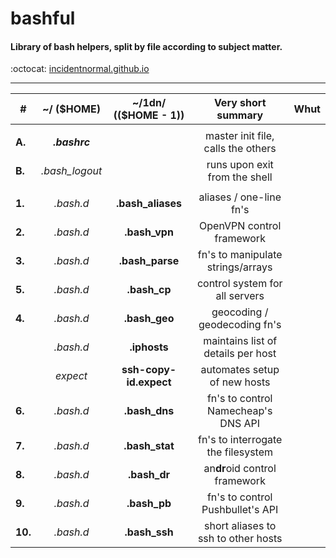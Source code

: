 # bashful
#### Library of bash helpers, split by file according to subject matter.
:octocat: [incidentnormal.github.io](https://incidentnormal.github.io)
- - - -
| **#**  |  ~/ ($HOME)     |  ~/1dn/ (($HOME - 1)) |  Very short summary                 |Whut|
|--------|:---------------:|:---------------------:|:-----------------------------------:|----|
|        |                 |                       |                                     |    |
| **A.** |  **_.bashrc_**  |                       | master init file, calls the others  |    |
| **B.** |  *.bash_logout* |                       | runs upon exit from the shell       |    |
|        |                 |                       |                                     |    |
| **1.** |  *.bash.d*      | **.bash_aliases**     | aliases / one-line fn's             |    |
| **2.** |  *.bash.d*      | **.bash_vpn**         | OpenVPN control framework           |    |
| **3.** |  *.bash.d*      | **.bash_parse**       | fn's to manipulate strings/arrays   |    |
| **5.** |  *.bash.d*      | **.bash_cp**          | control system for all servers      |    |
| **4.** |  *.bash.d*      | **.bash_geo**         | geocoding / geodecoding fn's        |    |
|        |  *.bash.d*      | **.iphosts**          | maintains list of details per host  |    |
|        |  *expect*       | **ssh-copy-id.expect**| automates setup of new hosts        |    |
| **6.** |  *.bash.d*      | **.bash_dns**         | fn's to control Namecheap's DNS API |    |
| **7.** |  *.bash.d*      | **.bash_stat**        | fn's to interrogate the filesystem  |    |
| **8.** |  *.bash.d*      | **.bash_dr**          | an**dr**oid  control framework      |    |
| **9.** |  *.bash.d*      | **.bash_pb**          | fn's to control Pushbullet's API    |    |
| **10.** |  *.bash.d*     | **.bash_ssh**         | short aliases to ssh to other hosts |    |





